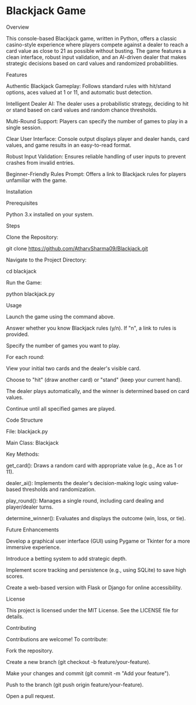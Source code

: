 # Blackjack Game

Overview

This console-based Blackjack game, written in Python, offers a classic casino-style experience where players compete against a dealer to reach a card value as close to 21 as possible without busting. The game features a clean interface, robust input validation, and an AI-driven dealer that makes strategic decisions based on card values and randomized probabilities.

Features





Authentic Blackjack Gameplay: Follows standard rules with hit/stand options, aces valued at 1 or 11, and automatic bust detection.



Intelligent Dealer AI: The dealer uses a probabilistic strategy, deciding to hit or stand based on card values and random chance thresholds.



Multi-Round Support: Players can specify the number of games to play in a single session.



Clear User Interface: Console output displays player and dealer hands, card values, and game results in an easy-to-read format.



Robust Input Validation: Ensures reliable handling of user inputs to prevent crashes from invalid entries.



Beginner-Friendly Rules Prompt: Offers a link to Blackjack rules for players unfamiliar with the game.

Installation

Prerequisites





Python 3.x installed on your system.

Steps





Clone the Repository:

git clone https://github.com/AtharvSharma09/Blackjack.git



Navigate to the Project Directory:

cd blackjack



Run the Game:

python blackjack.py

Usage





Launch the game using the command above.



Answer whether you know Blackjack rules (y/n). If "n", a link to rules is provided.



Specify the number of games you want to play.



For each round:





View your initial two cards and the dealer's visible card.



Choose to "hit" (draw another card) or "stand" (keep your current hand).



The dealer plays automatically, and the winner is determined based on card values.



Continue until all specified games are played.

Code Structure





File: blackjack.py



Main Class: Blackjack



Key Methods:





get_card(): Draws a random card with appropriate value (e.g., Ace as 1 or 11).



dealer_ai(): Implements the dealer's decision-making logic using value-based thresholds and randomization.



play_round(): Manages a single round, including card dealing and player/dealer turns.



determine_winner(): Evaluates and displays the outcome (win, loss, or tie).

Future Enhancements





Develop a graphical user interface (GUI) using Pygame or Tkinter for a more immersive experience.



Introduce a betting system to add strategic depth.



Implement score tracking and persistence (e.g., using SQLite) to save high scores.



Create a web-based version with Flask or Django for online accessibility.

License

This project is licensed under the MIT License. See the LICENSE file for details.

Contributing

Contributions are welcome! To contribute:





Fork the repository.



Create a new branch (git checkout -b feature/your-feature).



Make your changes and commit (git commit -m "Add your feature").



Push to the branch (git push origin feature/your-feature).



Open a pull request.

